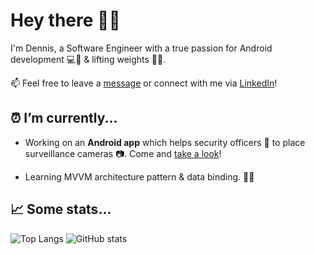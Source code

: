 # Hey there 👋😁

I'm Dennis, a Software Engineer with a true passion for Android development 💻📱 &  lifting weights 🏋️‍♂️.
 
📫 Feel free to leave a [message](mailto:zdennisz@gmail.com) or connect with me via [LinkedIn](https://www.linkedin.com/in/dennis-zabolotny-62802a149/)! 


## ⏰ I’m currently... 
- Working on an **Android app** which helps security officers 👮 to place surveillance cameras 📷. Come and [take a look](https://github.com/zdennisz/CoverZone)! 


- Learning MVVM architecture pattern & data binding. 🤔📖

## 📈 Some stats... 
![Top Langs](https://github-readme-stats.vercel.app/api/top-langs/?username=zdennisz&theme=tokyonight&hide=javascript,assembly)
![GitHub stats](https://github-readme-stats.vercel.app/api?username=zdennisz&show_icons=true&theme=tokyonight)
